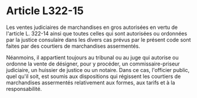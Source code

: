# Article L322-15

Les ventes judiciaires de marchandises en gros autorisées en vertu de l'article L. 322-14 ainsi que toutes celles qui sont autorisées ou ordonnées par la justice consulaire dans les divers cas prévus par le présent code sont faites par des courtiers de marchandises assermentés.

Néanmoins, il appartient toujours au tribunal ou au juge qui autorise ou ordonne la vente de désigner, pour y procéder, un commissaire-priseur judiciaire, un huissier de justice ou un notaire. Dans ce cas, l'officier public, quel qu'il soit, est soumis aux dispositions qui régissent les courtiers de marchandises assermentés relativement aux formes, aux tarifs et à la responsabilité.

